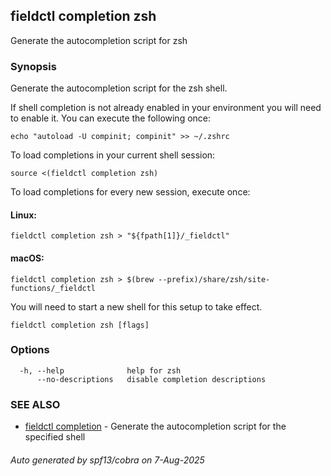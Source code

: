 ## fieldctl completion zsh

Generate the autocompletion script for zsh

### Synopsis

Generate the autocompletion script for the zsh shell.

If shell completion is not already enabled in your environment you will need
to enable it.  You can execute the following once:

	echo "autoload -U compinit; compinit" >> ~/.zshrc

To load completions in your current shell session:

	source <(fieldctl completion zsh)

To load completions for every new session, execute once:

#### Linux:

	fieldctl completion zsh > "${fpath[1]}/_fieldctl"

#### macOS:

	fieldctl completion zsh > $(brew --prefix)/share/zsh/site-functions/_fieldctl

You will need to start a new shell for this setup to take effect.


```
fieldctl completion zsh [flags]
```

### Options

```
  -h, --help              help for zsh
      --no-descriptions   disable completion descriptions
```

### SEE ALSO

* [fieldctl completion](fieldctl_completion.md)	 - Generate the autocompletion script for the specified shell

###### Auto generated by spf13/cobra on 7-Aug-2025
